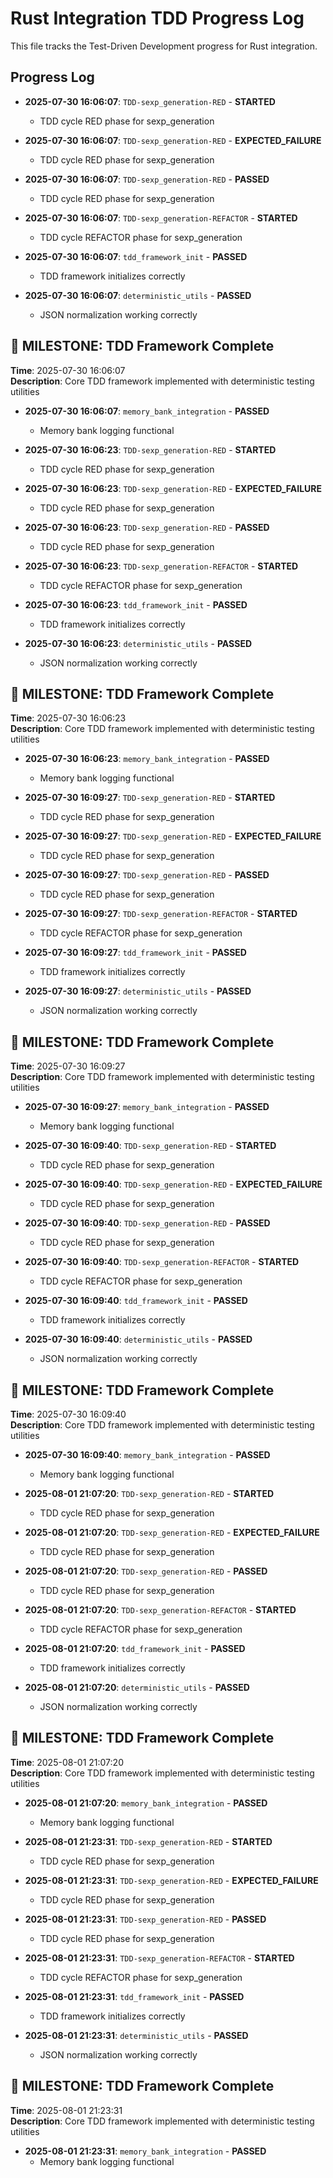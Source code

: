 # Rust Integration TDD Progress Log

This file tracks the Test-Driven Development progress for Rust integration.

## Progress Log

- **2025-07-30 16:06:07**: `TDD-sexp_generation-RED` - **STARTED**
  - TDD cycle RED phase for sexp_generation

- **2025-07-30 16:06:07**: `TDD-sexp_generation-RED` - **EXPECTED_FAILURE**
  - TDD cycle RED phase for sexp_generation

- **2025-07-30 16:06:07**: `TDD-sexp_generation-RED` - **PASSED**
  - TDD cycle RED phase for sexp_generation

- **2025-07-30 16:06:07**: `TDD-sexp_generation-REFACTOR` - **STARTED**
  - TDD cycle REFACTOR phase for sexp_generation

- **2025-07-30 16:06:07**: `tdd_framework_init` - **PASSED**
  - TDD framework initializes correctly

- **2025-07-30 16:06:07**: `deterministic_utils` - **PASSED**
  - JSON normalization working correctly

## 🎯 MILESTONE: TDD Framework Complete
**Time**: 2025-07-30 16:06:07  
**Description**: Core TDD framework implemented with deterministic testing utilities

- **2025-07-30 16:06:07**: `memory_bank_integration` - **PASSED**
  - Memory bank logging functional

- **2025-07-30 16:06:23**: `TDD-sexp_generation-RED` - **STARTED**
  - TDD cycle RED phase for sexp_generation

- **2025-07-30 16:06:23**: `TDD-sexp_generation-RED` - **EXPECTED_FAILURE**
  - TDD cycle RED phase for sexp_generation

- **2025-07-30 16:06:23**: `TDD-sexp_generation-RED` - **PASSED**
  - TDD cycle RED phase for sexp_generation

- **2025-07-30 16:06:23**: `TDD-sexp_generation-REFACTOR` - **STARTED**
  - TDD cycle REFACTOR phase for sexp_generation

- **2025-07-30 16:06:23**: `tdd_framework_init` - **PASSED**
  - TDD framework initializes correctly

- **2025-07-30 16:06:23**: `deterministic_utils` - **PASSED**
  - JSON normalization working correctly

## 🎯 MILESTONE: TDD Framework Complete
**Time**: 2025-07-30 16:06:23  
**Description**: Core TDD framework implemented with deterministic testing utilities

- **2025-07-30 16:06:23**: `memory_bank_integration` - **PASSED**
  - Memory bank logging functional

- **2025-07-30 16:09:27**: `TDD-sexp_generation-RED` - **STARTED**
  - TDD cycle RED phase for sexp_generation

- **2025-07-30 16:09:27**: `TDD-sexp_generation-RED` - **EXPECTED_FAILURE**
  - TDD cycle RED phase for sexp_generation

- **2025-07-30 16:09:27**: `TDD-sexp_generation-RED` - **PASSED**
  - TDD cycle RED phase for sexp_generation

- **2025-07-30 16:09:27**: `TDD-sexp_generation-REFACTOR` - **STARTED**
  - TDD cycle REFACTOR phase for sexp_generation

- **2025-07-30 16:09:27**: `tdd_framework_init` - **PASSED**
  - TDD framework initializes correctly

- **2025-07-30 16:09:27**: `deterministic_utils` - **PASSED**
  - JSON normalization working correctly

## 🎯 MILESTONE: TDD Framework Complete
**Time**: 2025-07-30 16:09:27  
**Description**: Core TDD framework implemented with deterministic testing utilities

- **2025-07-30 16:09:27**: `memory_bank_integration` - **PASSED**
  - Memory bank logging functional

- **2025-07-30 16:09:40**: `TDD-sexp_generation-RED` - **STARTED**
  - TDD cycle RED phase for sexp_generation

- **2025-07-30 16:09:40**: `TDD-sexp_generation-RED` - **EXPECTED_FAILURE**
  - TDD cycle RED phase for sexp_generation

- **2025-07-30 16:09:40**: `TDD-sexp_generation-RED` - **PASSED**
  - TDD cycle RED phase for sexp_generation

- **2025-07-30 16:09:40**: `TDD-sexp_generation-REFACTOR` - **STARTED**
  - TDD cycle REFACTOR phase for sexp_generation

- **2025-07-30 16:09:40**: `tdd_framework_init` - **PASSED**
  - TDD framework initializes correctly

- **2025-07-30 16:09:40**: `deterministic_utils` - **PASSED**
  - JSON normalization working correctly

## 🎯 MILESTONE: TDD Framework Complete
**Time**: 2025-07-30 16:09:40  
**Description**: Core TDD framework implemented with deterministic testing utilities

- **2025-07-30 16:09:40**: `memory_bank_integration` - **PASSED**
  - Memory bank logging functional

- **2025-08-01 21:07:20**: `TDD-sexp_generation-RED` - **STARTED**
  - TDD cycle RED phase for sexp_generation

- **2025-08-01 21:07:20**: `TDD-sexp_generation-RED` - **EXPECTED_FAILURE**
  - TDD cycle RED phase for sexp_generation

- **2025-08-01 21:07:20**: `TDD-sexp_generation-RED` - **PASSED**
  - TDD cycle RED phase for sexp_generation

- **2025-08-01 21:07:20**: `TDD-sexp_generation-REFACTOR` - **STARTED**
  - TDD cycle REFACTOR phase for sexp_generation

- **2025-08-01 21:07:20**: `tdd_framework_init` - **PASSED**
  - TDD framework initializes correctly

- **2025-08-01 21:07:20**: `deterministic_utils` - **PASSED**
  - JSON normalization working correctly

## 🎯 MILESTONE: TDD Framework Complete
**Time**: 2025-08-01 21:07:20  
**Description**: Core TDD framework implemented with deterministic testing utilities

- **2025-08-01 21:07:20**: `memory_bank_integration` - **PASSED**
  - Memory bank logging functional

- **2025-08-01 21:23:31**: `TDD-sexp_generation-RED` - **STARTED**
  - TDD cycle RED phase for sexp_generation

- **2025-08-01 21:23:31**: `TDD-sexp_generation-RED` - **EXPECTED_FAILURE**
  - TDD cycle RED phase for sexp_generation

- **2025-08-01 21:23:31**: `TDD-sexp_generation-RED` - **PASSED**
  - TDD cycle RED phase for sexp_generation

- **2025-08-01 21:23:31**: `TDD-sexp_generation-REFACTOR` - **STARTED**
  - TDD cycle REFACTOR phase for sexp_generation

- **2025-08-01 21:23:31**: `tdd_framework_init` - **PASSED**
  - TDD framework initializes correctly

- **2025-08-01 21:23:31**: `deterministic_utils` - **PASSED**
  - JSON normalization working correctly

## 🎯 MILESTONE: TDD Framework Complete
**Time**: 2025-08-01 21:23:31  
**Description**: Core TDD framework implemented with deterministic testing utilities

- **2025-08-01 21:23:31**: `memory_bank_integration` - **PASSED**
  - Memory bank logging functional


